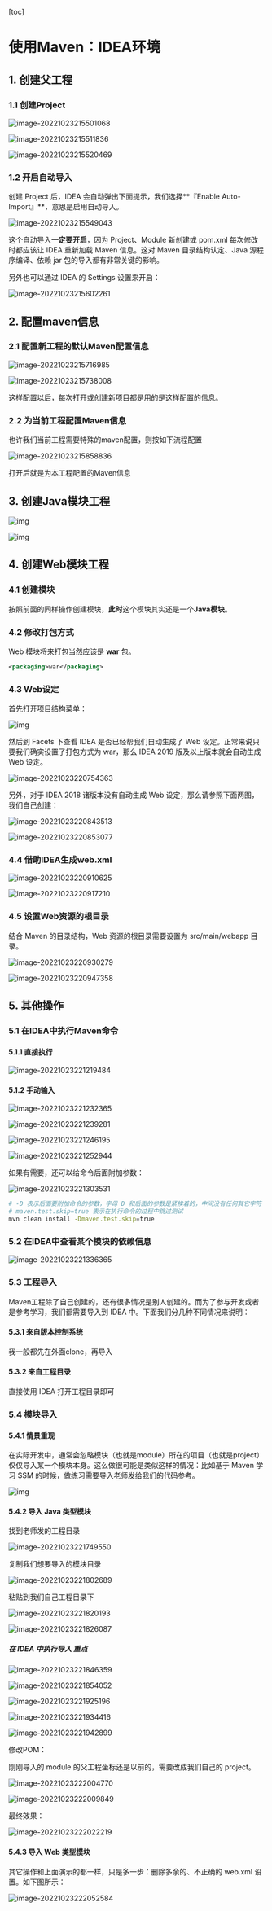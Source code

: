 

[toc]





# 使用Maven：IDEA环境



## 1. 创建父工程

### 1.1 创建Project

![image-20221023215501068](04_使用maven：IDEA环境/image-20221023215501068.png)

![image-20221023215511836](04_使用maven：IDEA环境/image-20221023215511836.png)

![image-20221023215520469](04_使用maven：IDEA环境/image-20221023215520469.png)

### 1.2 开启自动导入

创建 Project 后，IDEA 会自动弹出下面提示，我们选择**『Enable Auto-Import』**，意思是启用自动导入。

![image-20221023215549043](04_使用maven：IDEA环境/image-20221023215549043.png)

这个自动导入**一定要开启**，因为 Project、Module 新创建或 pom.xml 每次修改时都应该让 IDEA 重新加载 Maven 信息。这对 Maven 目录结构认定、Java 源程序编译、依赖 jar 包的导入都有非常关键的影响。

另外也可以通过 IDEA 的 Settings 设置来开启：

![image-20221023215602261](04_使用maven：IDEA环境/image-20221023215602261.png)





## 2. 配置maven信息

### 2.1 配置新工程的默认Maven配置信息

![image-20221023215716985](04_使用maven：IDEA环境/image-20221023215716985.png)

![image-20221023215738008](04_使用maven：IDEA环境/image-20221023215738008.png)

这样配置以后，每次打开或创建新项目都是用的是这样配置的信息。

### 2.2 为当前工程配置Maven信息

也许我们当前工程需要特殊的maven配置，则按如下流程配置

![image-20221023215858836](04_使用maven：IDEA环境/image-20221023215858836.png)

打开后就是为本工程配置的Maven信息



## 3. 创建Java模块工程

![img](04_使用maven：IDEA环境/20M52YN7HRZ3TYDMT]3IB.png)

![img](04_使用maven：IDEA环境/MAJHUQH$LZC7G}K}0{ULOJ0.png)

## 4. 创建Web模块工程

### 4.1 创建模块

按照前面的同样操作创建模块，**此时**这个模块其实还是一个**Java模块**。

### 4.2 修改打包方式

Web 模块将来打包当然应该是 **war** 包。

```xml
<packaging>war</packaging>
```



### 4.3 Web设定

首先打开项目结构菜单：

![img](04_使用maven：IDEA环境/GYANC6SCK[FLEN$Y_@J@$LY.png)

然后到 Facets 下查看 IDEA 是否已经帮我们自动生成了 Web 设定。正常来说只要我们确实设置了打包方式为 war，那么 IDEA 2019 版及以上版本就会自动生成 Web 设定。

![image-20221023220754363](04_使用maven：IDEA环境/image-20221023220754363.png)

另外，对于 IDEA 2018 诸版本没有自动生成 Web 设定，那么请参照下面两图，我们自己创建：

![image-20221023220843513](04_使用maven：IDEA环境/image-20221023220843513.png)

![image-20221023220853077](04_使用maven：IDEA环境/image-20221023220853077.png)





### 4.4 借助IDEA生成web.xml

![image-20221023220910625](04_使用maven：IDEA环境/image-20221023220910625.png)

![image-20221023220917210](04_使用maven：IDEA环境/image-20221023220917210.png)

### 4.5 设置Web资源的根目录

结合 Maven 的目录结构，Web 资源的根目录需要设置为 src/main/webapp 目录。

![image-20221023220930279](04_使用maven：IDEA环境/image-20221023220930279.png)

![image-20221023220947358](04_使用maven：IDEA环境/image-20221023220947358.png)

## 5. 其他操作

### 5.1 在IDEA中执行Maven命令

#### 5.1.1 直接执行

![image-20221023221219484](04_使用maven：IDEA环境/image-20221023221219484.png)

#### 5.1.2 手动输入

![image-20221023221232365](04_使用maven：IDEA环境/image-20221023221232365.png)

![image-20221023221239281](04_使用maven：IDEA环境/image-20221023221239281.png)

![image-20221023221246195](04_使用maven：IDEA环境/image-20221023221246195.png)

![image-20221023221252944](04_使用maven：IDEA环境/image-20221023221252944.png)

如果有需要，还可以给命令后面附加参数：

![image-20221023221303531](04_使用maven：IDEA环境/image-20221023221303531.png)

```sh
# -D 表示后面要附加命令的参数，字母 D 和后面的参数是紧挨着的，中间没有任何其它字符
# maven.test.skip=true 表示在执行命令的过程中跳过测试
mvn clean install -Dmaven.test.skip=true
```



### 5.2 在IDEA中查看某个模块的依赖信息

![image-20221023221336365](04_使用maven：IDEA环境/image-20221023221336365.png)



### 5.3 工程导入

Maven工程除了自己创建的，还有很多情况是别人创建的。而为了参与开发或者是参考学习，我们都需要导入到 IDEA 中。下面我们分几种不同情况来说明：

#### 5.3.1 来自版本控制系统

我一般都先在外面clone，再导入

#### 5.3.2 来自工程目录

直接使用 IDEA 打开工程目录即可

### 5.4 模块导入

#### 5.4.1 情景重现

在实际开发中，通常会忽略模块（也就是module）所在的项目（也就是project）仅仅导入某一个模块本身。这么做很可能是类似这样的情况：比如基于 Maven 学习 SSM 的时候，做练习需要导入老师发给我们的代码参考。

![img](04_使用maven：IDEA环境/NXS61]%RVYMR066}68P5536.png)



#### 5.4.2 导入 Java 类型模块

找到老师发的工程目录

![image-20221023221749550](04_使用maven：IDEA环境/image-20221023221749550.png)

复制我们想要导入的模块目录

![image-20221023221802689](04_使用maven：IDEA环境/image-20221023221802689.png)

粘贴到我们自己工程目录下

![image-20221023221820193](04_使用maven：IDEA环境/image-20221023221820193.png)

![image-20221023221826087](04_使用maven：IDEA环境/image-20221023221826087.png)

##### 在 IDEA 中执行导入 重点

![image-20221023221846359](04_使用maven：IDEA环境/image-20221023221846359.png)

![image-20221023221854052](04_使用maven：IDEA环境/image-20221023221854052.png)

![image-20221023221925196](04_使用maven：IDEA环境/image-20221023221925196.png)

![image-20221023221934416](04_使用maven：IDEA环境/image-20221023221934416.png)

![image-20221023221942899](04_使用maven：IDEA环境/image-20221023221942899.png)

修改POM：

刚刚导入的 module 的父工程坐标还是以前的，需要改成我们自己的 project。

![image-20221023222004770](04_使用maven：IDEA环境/image-20221023222004770.png)

![image-20221023222009849](04_使用maven：IDEA环境/image-20221023222009849.png)

最终效果：

![image-20221023222022219](04_使用maven：IDEA环境/image-20221023222022219.png)



#### 5.4.3 导入 Web 类型模块

其它操作和上面演示的都一样，只是多一步：删除多余的、不正确的 web.xml 设置。如下图所示：

![image-20221023222052584](04_使用maven：IDEA环境/image-20221023222052584.png)

